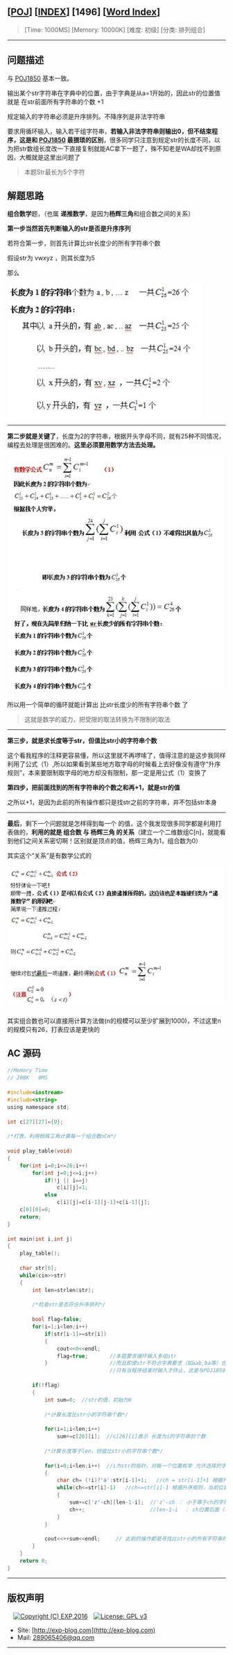 ## [[POJ](http://poj.org/)] [[INDEX](https://github.com/lyy289065406/POJ-Solving-Reports)] [1496] [[Word Index](http://poj.org/problem?id=1496)]

> [Time: 1000MS] [Memory: 10000K] [难度: 初级] [分类: 排列组合]

------

## 问题描述

与 [POJ1850](/reports/POJ1850-Code) 基本一致。

输出某个str字符串在字典中的位置，由于字典是从a=1开始的，因此str的位置值就是 在str前面所有字符串的个数 +1

规定输入的字符串必须是升序排列。不降序列是非法字符串

要求用循环输入，输入若干组字符串，**若输入非法字符串则输出0，但不结束程序，这是和 [POJ1850](/reports/POJ1850-Code)  最猥琐的区别**，很多同学只注意到规定str的长度不同，以为把str数组长度改一下直接复制就能AC拿下一题了，殊不知老是WA却找不到原因，大概就是这里出问题了

> 本题Str最长为5个字符


## 解题思路

**组合数学**题，（也属 **递推数学**，是因为**杨辉三角**和组合数之间的关系）


**第一步当然首先判断输入的str是否是升序序列**


若符合第一步，则首先计算比str长度少的所有字符串个数

假设str为 vwxyz ，则其长度为5

那么

![](/reports/POJ1496-Word%20Index/img/01.png)


------


**第二步就是关键了**，长度为2的字符串，根据开头字母不同，就有25种不同情况，编程去处理是很困难的。**这里必须要用数学方法去处理。**


![](/reports/POJ1496-Word%20Index/img/02.png)



所以用一个简单的循环就能计算出 比str长度少的所有字符串个数 了

> 这就是数学的威力，把受限的取法转换为不限制的取法


------



**第三步，就是求长度等于str，但值比str小的字符串个数**

这个看我程序的注释更容易懂，所以这里就不再啰嗦了，值得注意的是这步我同样利用了公式（1）,所以如果看到某些地方取字母的时候看上去好像没有遵守“升序规则”，本来要限制取字母的地方却没有限制，那一定是用公式（1）变换了


**第四步，把前面找到的所有字符串的个数之和再+1，就是str的值**

之所以+1，是因为此前的所有操作都只是找str之前的字符串，并不包括str本身


------


**最后**，剩下一个问题就是怎样得到每一个 的值，这个我发现很多同学都是利用打表做的，**利用的就是 组合数 与 杨辉三角 的关系**（建立一个二维数组C[n]，就能看到他们之间关系密切啊！区别就是顶点的值，杨辉三角为1，组合数为0）

其实这个“关系”是有数学公式的

![](/reports/POJ1496-Word%20Index/img/03.png)


其实组合数也可以直接用计算方法做(n的规模可以至少扩展到1000)，不过这里n的规模只有26，打表应该是更快的


## AC 源码


```c
//Memory Time 
// 208K   0MS 

#include<iostream>
#include<string>
using namespace std;

int c[27][27]={0};

/*打表，利用杨辉三角计算每一个组合数nCm*/

void play_table(void)
{
	for(int i=0;i<=26;i++)
		for(int j=0;j<=i;j++)
			if(!j || i==j)
				c[i][j]=1;
			else
				c[i][j]=c[i-1][j-1]+c[i-1][j];
	c[0][0]=0;
	return;
}

int main(int i,int j)
{
	play_table();

	char str[6];
	while(cin>>str)
	{
		int len=strlen(str);

		/*检查str是否符合升序排列*/

		bool flag=false;
		for(i=1;i<len;i++)
			if(str[i-1]>=str[i])
			{
				cout<<0<<endl;
				flag=true;       //本题要求循环输入多组str
			}                    //而且即使str不符合字典要求（如aab,ba等）也不能结束输入循环
			                     //只有当程序结束时输入才终止，这是与POJ1850的最隐蔽区别

		if(!flag)
		{
			int sum=0;  //str的值，初始为0
	
			/*计算长度比str小的字符串个数*/
	
			for(i=1;i<len;i++)
				sum+=c[26][i];  //c[26][i]表示 长度为i的字符串的个数
	
			/*计算长度等于len，但值比str小的字符串个数*/
	
			for(i=0;i<len;i++)  //i为str的指针，对每一个位置枚举 允许选择的字符ch
			{
				char ch= (!i)?'a':str[i-1]+1;   //ch = str[i-1]+1 根据升序规则，当前位置的ch至少要比str前一位置的字符大1
				while(ch<=str[i]-1)   //ch<=str[i]-1 根据升序规则，当前位置的ch最多只能比 str这个位置实际上的字符 小1
				{
					sum+=c['z'-ch][len-1-i];  //'z'-ch ： 小于等于ch的字符不允许再被选择，所以当前能够选择的字符总数为'z'-ch
					ch++;                     //len-1-i  ： ch位置后面（不包括ch）剩下的位数，就是从'z'-ch选择len-1-i个字符
				}
			}
			
			cout<<++sum<<endl;     // 此前的操作都是寻找比str小的所有字符串的个数，并不包括str本身，因此这里要+1
		}
	}
	return 0;
}
```

------

## 版权声明

　[![Copyright (C) EXP,2016](https://img.shields.io/badge/Copyright%20(C)-EXP%202016-blue.svg)](http://exp-blog.com)　[![License: GPL v3](https://img.shields.io/badge/License-GPL%20v3-blue.svg)](https://www.gnu.org/licenses/gpl-3.0)
  

- Site: [http://exp-blog.com](http://exp-blog.com) 
- Mail: <a href="mailto:289065406@qq.com?subject=[EXP's Github]%20Your%20Question%20（请写下您的疑问）&amp;body=What%20can%20I%20help%20you?%20（需要我提供什么帮助吗？）">289065406@qq.com</a>


------
